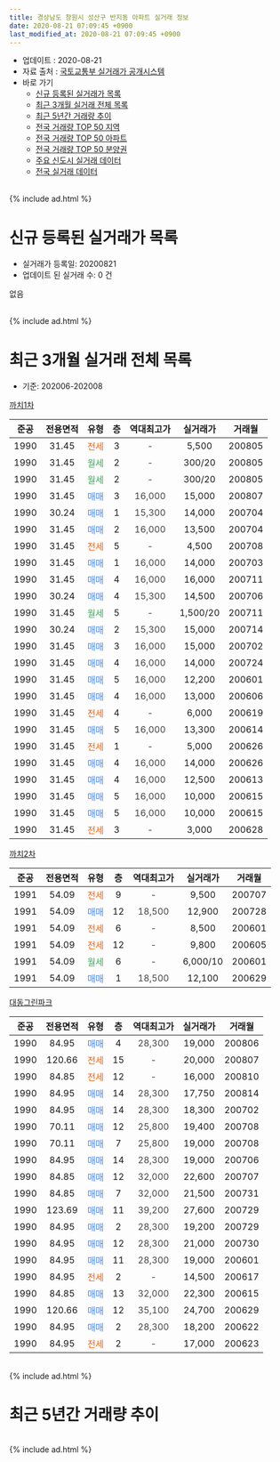 ```yaml
---
title: 경상남도 창원시 성산구 반지동 아파트 실거래 정보
date: 2020-08-21 07:09:45 +0900
last_modified_at: 2020-08-21 07:09:45 +0900
---
```


* 업데이트 : 2020-08-21
* 자료 출처 : [국토교통부 실거래가 공개시스템](http://rt.molit.go.kr)
* 바로 가기
    * [신규 등록된 실거래가 목록](#신규-등록된-실거래가-목록)
    * [최근 3개월 실거래 전체 목록](#최근-3개월-실거래-전체-목록)
    * [최근 5년간 거래량 추이](#최근-5년간-거래량-추이)
    * [전국 거래량 TOP 50 지역](https://inasie.github.io/apt-trade-info/최근-3개월-전국에서-가장-거래가-많이-발생한-지역)
    * [전국 거래량 TOP 50 아파트](https://inasie.github.io/apt-trade-info/최근-3개월-전국에서-가장-거래가-많이-발생한-아파트)
    * [전국 거래량 TOP 50 분양권](https://inasie.github.io/apt-trade-info/최근-3개월-전국에서-가장-거래가-많이-발생한-분양권)
    * [주요 신도시 실거래 데이터](https://inasie.github.io/apt-trade-info/주요-신도시)
    * [전국 실거래 데이터](https://inasie.github.io/apt-trade-info/전국)
<br>
{% include ad.html %}
<br>

# 신규 등록된 실거래가 목록
* 실거래가 등록일: 20200821
* 업데이트 된 실거래 수: 0 건

없음

<br>
{% include ad.html %}
<br>

# 최근 3개월 실거래 전체 목록
* 기준: 202006-202008


[까치1차](https://search.naver.com/search.naver?query=%EA%B2%BD%EC%83%81%EB%82%A8%EB%8F%84+%EC%B0%BD%EC%9B%90%EC%8B%9C+%EC%84%B1%EC%82%B0%EA%B5%AC+%EB%B0%98%EC%A7%80%EB%8F%99+%EA%B9%8C%EC%B9%981%EC%B0%A8)

|준공|전용면적|유형|층|역대최고가|실거래가|거래월|
|:---:|:---:|:---:|:---:|:---:|:---:|:---:|
|1990|31.45|<span style="color:#ff5a00">전세</span>|3|<span style="color:#444444">-</span>|5,500|200805|
|1990|31.45|<span style="color:#34a853">월세</span>|2|<span style="color:#444444">-</span>|300/20|200805|
|1990|31.45|<span style="color:#34a853">월세</span>|2|<span style="color:#444444">-</span>|300/20|200805|
|1990|31.45|<span style="color:#4285f3">매매</span>|3|<span style="color:#444444">16,000</span>|15,000|200807|
|1990|30.24|<span style="color:#4285f3">매매</span>|1|<span style="color:#444444">15,300</span>|14,000|200704|
|1990|31.45|<span style="color:#4285f3">매매</span>|2|<span style="color:#444444">16,000</span>|13,500|200704|
|1990|31.45|<span style="color:#ff5a00">전세</span>|5|<span style="color:#444444">-</span>|4,500|200708|
|1990|31.45|<span style="color:#4285f3">매매</span>|1|<span style="color:#444444">16,000</span>|14,000|200703|
|1990|31.45|<span style="color:#4285f3">매매</span>|4|<span style="color:#444444">16,000</span>|16,000|200711|
|1990|30.24|<span style="color:#4285f3">매매</span>|4|<span style="color:#444444">15,300</span>|14,500|200706|
|1990|31.45|<span style="color:#34a853">월세</span>|5|<span style="color:#444444">-</span>|1,500/20|200711|
|1990|30.24|<span style="color:#4285f3">매매</span>|2|<span style="color:#444444">15,300</span>|15,000|200714|
|1990|31.45|<span style="color:#4285f3">매매</span>|3|<span style="color:#444444">16,000</span>|15,000|200702|
|1990|31.45|<span style="color:#4285f3">매매</span>|4|<span style="color:#444444">16,000</span>|14,000|200724|
|1990|31.45|<span style="color:#4285f3">매매</span>|5|<span style="color:#444444">16,000</span>|12,200|200601|
|1990|31.45|<span style="color:#4285f3">매매</span>|4|<span style="color:#444444">16,000</span>|13,000|200606|
|1990|31.45|<span style="color:#ff5a00">전세</span>|4|<span style="color:#444444">-</span>|6,000|200619|
|1990|31.45|<span style="color:#4285f3">매매</span>|5|<span style="color:#444444">16,000</span>|13,300|200614|
|1990|31.45|<span style="color:#ff5a00">전세</span>|1|<span style="color:#444444">-</span>|5,000|200626|
|1990|31.45|<span style="color:#4285f3">매매</span>|4|<span style="color:#444444">16,000</span>|14,000|200626|
|1990|31.45|<span style="color:#4285f3">매매</span>|4|<span style="color:#444444">16,000</span>|12,500|200613|
|1990|31.45|<span style="color:#4285f3">매매</span>|5|<span style="color:#444444">16,000</span>|10,000|200615|
|1990|31.45|<span style="color:#4285f3">매매</span>|5|<span style="color:#444444">16,000</span>|10,000|200615|
|1990|31.45|<span style="color:#ff5a00">전세</span>|3|<span style="color:#444444">-</span>|3,000|200628|

[까치2차](https://search.naver.com/search.naver?query=%EA%B2%BD%EC%83%81%EB%82%A8%EB%8F%84+%EC%B0%BD%EC%9B%90%EC%8B%9C+%EC%84%B1%EC%82%B0%EA%B5%AC+%EB%B0%98%EC%A7%80%EB%8F%99+%EA%B9%8C%EC%B9%982%EC%B0%A8)

|준공|전용면적|유형|층|역대최고가|실거래가|거래월|
|:---:|:---:|:---:|:---:|:---:|:---:|:---:|
|1991|54.09|<span style="color:#ff5a00">전세</span>|9|<span style="color:#444444">-</span>|9,500|200707|
|1991|54.09|<span style="color:#4285f3">매매</span>|12|<span style="color:#444444">18,500</span>|12,900|200728|
|1991|54.09|<span style="color:#ff5a00">전세</span>|6|<span style="color:#444444">-</span>|8,500|200601|
|1991|54.09|<span style="color:#ff5a00">전세</span>|12|<span style="color:#444444">-</span>|9,800|200605|
|1991|54.09|<span style="color:#34a853">월세</span>|6|<span style="color:#444444">-</span>|6,000/10|200601|
|1991|54.09|<span style="color:#4285f3">매매</span>|1|<span style="color:#444444">18,500</span>|12,100|200629|

[대동그린파크](https://search.naver.com/search.naver?query=%EA%B2%BD%EC%83%81%EB%82%A8%EB%8F%84+%EC%B0%BD%EC%9B%90%EC%8B%9C+%EC%84%B1%EC%82%B0%EA%B5%AC+%EB%B0%98%EC%A7%80%EB%8F%99+%EB%8C%80%EB%8F%99%EA%B7%B8%EB%A6%B0%ED%8C%8C%ED%81%AC)

|준공|전용면적|유형|층|역대최고가|실거래가|거래월|
|:---:|:---:|:---:|:---:|:---:|:---:|:---:|
|1990|84.95|<span style="color:#4285f3">매매</span>|4|<span style="color:#444444">28,300</span>|19,000|200806|
|1990|120.66|<span style="color:#ff5a00">전세</span>|15|<span style="color:#444444">-</span>|20,000|200807|
|1990|84.85|<span style="color:#ff5a00">전세</span>|12|<span style="color:#444444">-</span>|16,000|200810|
|1990|84.95|<span style="color:#4285f3">매매</span>|14|<span style="color:#444444">28,300</span>|17,750|200814|
|1990|84.95|<span style="color:#4285f3">매매</span>|14|<span style="color:#444444">28,300</span>|18,300|200702|
|1990|70.11|<span style="color:#4285f3">매매</span>|12|<span style="color:#444444">25,800</span>|19,400|200708|
|1990|70.11|<span style="color:#4285f3">매매</span>|7|<span style="color:#444444">25,800</span>|19,000|200708|
|1990|84.95|<span style="color:#4285f3">매매</span>|14|<span style="color:#444444">28,300</span>|19,000|200706|
|1990|84.85|<span style="color:#4285f3">매매</span>|12|<span style="color:#444444">32,000</span>|22,600|200707|
|1990|84.85|<span style="color:#4285f3">매매</span>|7|<span style="color:#444444">32,000</span>|21,500|200731|
|1990|123.69|<span style="color:#4285f3">매매</span>|11|<span style="color:#444444">39,200</span>|27,600|200729|
|1990|84.95|<span style="color:#4285f3">매매</span>|2|<span style="color:#444444">28,300</span>|19,200|200729|
|1990|84.95|<span style="color:#4285f3">매매</span>|12|<span style="color:#444444">28,300</span>|21,000|200730|
|1990|84.95|<span style="color:#4285f3">매매</span>|11|<span style="color:#444444">28,300</span>|19,000|200601|
|1990|84.95|<span style="color:#ff5a00">전세</span>|2|<span style="color:#444444">-</span>|14,500|200617|
|1990|84.85|<span style="color:#4285f3">매매</span>|13|<span style="color:#444444">32,000</span>|22,300|200615|
|1990|120.66|<span style="color:#4285f3">매매</span>|12|<span style="color:#444444">35,100</span>|24,700|200629|
|1990|84.95|<span style="color:#4285f3">매매</span>|2|<span style="color:#444444">28,300</span>|18,200|200622|
|1990|84.95|<span style="color:#ff5a00">전세</span>|2|<span style="color:#444444">-</span>|17,000|200623|


<br>
{% include ad.html %}
<br>

# 최근 5년간 거래량 추이


<div style="width:100%;">
    <canvas id="deal_progress" height="200"></canvas>
</div>

<script>
new Chart(document.getElementById("deal_progress"), {
    type: 'line',
    data: {
        labels: ['201508','201509','201510','201511','201512','201601','201602','201603','201604','201605','201606','201607','201608','201609','201610','201611','201612','201701','201702','201703','201704','201705','201706','201707','201708','201709','201710','201711','201712','201801','201802','201803','201804','201805','201806','201807','201808','201809','201810','201811','201812','201901','201902','201903','201904','201905','201906','201907','201908','201909','201910','201911','201912','202001','202002','202003','202004','202005','202006','202007','202008'],
        datasets: [{
            label: '매매',
            pointRadius: 1,
            data: [15, 8, 16, 6, 10, 4, 16, 27, 10, 12, 7, 14, 18, 10, 10, 7, 7, 5, 1, 6, 8, 6, 5, 2, 5, 5, 1, 4, 2, 6, 10, 5, 5, 4, 3, 3, 2, 2, 10, 11, 2, 5, 11, 13, 16, 4, 11, 8, 7, 5, 8, 20, 12, 16, 11, 8, 9, 15, 12, 18, 3],
            borderColor: "rgba(255, 201, 14, 1)",
            backgroundColor: "rgba(255, 201, 14, 0.5)",
            fill: false,
            lineTension: 0
        },{
            label: '전월세',
            pointRadius: 1,
            data: [2, 3, 8, 6, 9, 12, 4, 12, 8, 4, 4, 7, 11, 7, 8, 7, 1, 7, 8, 10, 7, 6, 8, 2, 5, 5, 4, 7, 7, 13, 8, 8, 12, 7, 14, 10, 3, 9, 6, 6, 4, 16, 4, 10, 13, 6, 6, 9, 7, 1, 6, 5, 7, 6, 7, 6, 8, 5, 8, 3, 5],
            borderColor: "rgba(0, 141, 185, 1)",
            backgroundColor: "rgba(0, 141, 185, 0.5)",
            fill: false,
            lineTension: 0
        }
        ]
    },
    options: {
        responsive: true,
        title: {
            display: false
        },
        tooltips: {
            mode: 'index',
            intersect: false
        },
        hover: {
            mode: 'nearest',
            intersect: true
        },
        scales: {
            xAxes: [{
                display: true,
                scaleLabel: {
                    display: true,
                    labelString: '년/월'
                }
            }],
            yAxes: [{
                display: true,
                ticks: {
                    suggestedMin: 0,
                },
                scaleLabel: {
                    display: true,
                    labelString: '실거래 수'
                }
            }]
        }
    }
});

</script>


<br>
{% include ad.html %}
<br>

